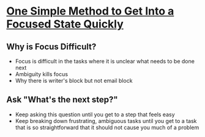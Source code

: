 # [One Simple Method to Get Into a Focused State Quickly](https://medium.com/wholistique/one-simple-method-to-get-into-a-focused-state-quickly-b3bf5fa3b7d0)

## Why is Focus Difficult?

* Focus is difficult in the tasks where it is unclear what needs to be done next
* Ambiguity kills focus
* Why there is writer's block but not email block

## Ask "What's the next step?"

* Keep asking this question until you get to a step that feels easy
* Keep breaking down frustrating, ambiguous tasks until you get to a task that is so straightforward that it should not cause you much of a problem
